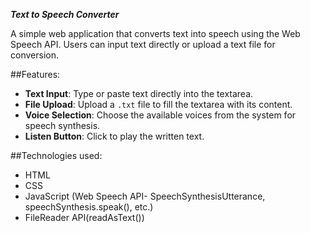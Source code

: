 *****Text to Speech Converter*****

A simple web application that converts text into speech using the Web Speech API. Users can input text directly or upload a text file for conversion.

##Features:

- **Text Input**: Type or paste text directly into the textarea.
- **File Upload**: Upload a `.txt` file to fill the textarea with its content.
- **Voice Selection**: Choose the available voices from the system for speech synthesis.
- **Listen Button**: Click to play the written text.

##Technologies used:
- HTML
- CSS
- JavaScript (Web Speech API- SpeechSynthesisUtterance, speechSynthesis.speak(), etc.)
- FileReader API(readAsText())
